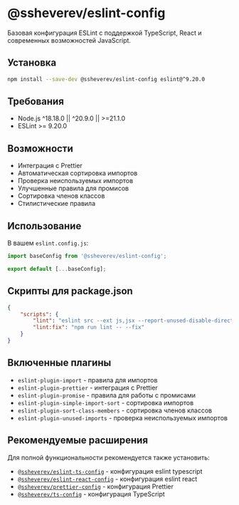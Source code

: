 # @ssheverev/eslint-config

Базовая конфигурация ESLint с поддержкой TypeScript, React и современных возможностей JavaScript.

## Установка

```bash
npm install --save-dev @ssheverev/eslint-config eslint@^9.20.0
```

## Требования

- Node.js ^18.18.0 || ^20.9.0 || >=21.1.0
- ESLint >= 9.20.0

## Возможности

- Интеграция с Prettier
- Автоматическая сортировка импортов
- Проверка неиспользуемых импортов
- Улучшенные правила для промисов
- Сортировка членов классов
- Стилистические правила


## Использование

В вашем `eslint.config.js`:

```javascript
import baseConfig from '@ssheverev/eslint-config';

export default [...baseConfig];
```

## Скрипты для package.json

```json
{
    "scripts": {
        "lint": "eslint src --ext js,jsx --report-unused-disable-directives --color --max-warnings 0",
        "lint:fix": "npm run lint -- --fix"
    }
}
```

## Включенные плагины

- `eslint-plugin-import` - правила для импортов
- `eslint-plugin-prettier` - интеграция с Prettier
- `eslint-plugin-promise` - правила для работы с промисами
- `eslint-plugin-simple-import-sort` - сортировка импортов
- `eslint-plugin-sort-class-members` - сортировка членов классов
- `eslint-plugin-unused-imports` - проверка неиспользуемых импортов

## Рекомендуемые расширения

Для полной функциональности рекомендуется также установить:

- [`@ssheverev/eslint-ts-config`](https://www.npmjs.com/package/@ssheverev/eslint-ts-config) - конфигурация eslint typescript
- [`@ssheverev/eslint-react-config`](https://www.npmjs.com/package/@ssheverev/eslint-react-config) - конфигурация eslint react
- [`@ssheverev/prettier-config`](https://www.npmjs.com/package/@ssheverev/prettier-config) - конфигурация Prettier
- [`@ssheverev/ts-config`](https://www.npmjs.com/package/@ssheverev/ts-config) - конфигурация TypeScript
